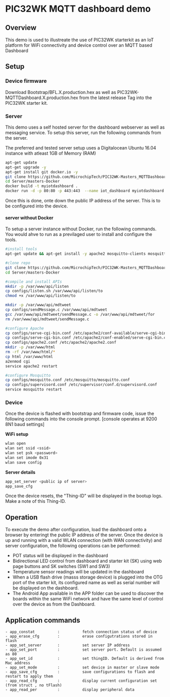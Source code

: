 # PIC32WK MQTT dashboard demo

## Overview

This demo is used to illustreate the use of PIC32WK starterkit as an IoT platform for WiFi connectivity and device control over an MQTT based Dashboard

## Setup

### Device firmware

Download Bootstrap/BFL.X.production.hex as well as PIC32WK-MQTTDashboard.X.production.hex from the latest release Tag into the PIC32WK starter kit.

### Server

This demo uses a self hosted server for the dashboard webserver as well as messaging service. To setup this server, run the following commands from the server.

The preferred and tested server setup uses a Digitalocean Ubuntu 16.04 instance with atleast 1GB of Memory (RAM)

```bash
apt-get update
apt-get upgrade -y
apt-get install git docker.io -y
git clone https://github.com/MicrochipTech/PIC32WK-Masters_MQTTDashboard.git
cd Server/masters-Docker
docker build -t myiotdashboard .
docker run -d -p 80:80 -p 443:443  --name iot_dashboard myiotdashboard
```

Once this is done, onte down the public IP address of the server. This is to be configured into the device.

#### server without Docker

To setup a server instance without Docker, run the following commands. You would ahve to run as a previlaged user to install and configure the tools.

```bash
#install tools
apt-get update && apt-get install -y apache2 mosquitto-clients mosquitto build-essential git 

#clone repo
git clone https://github.com/MicrochipTech/PIC32WK-Masters_MQTTDashboard.git
cd Server/masters-Docker

#compile and install APIs
mkdir -p /var/www/api/listen
cp configs/listen.sh /var/www/api/listen/to
chmod +x /var/www/api/listen/to

mkdir -p /var/www/api/mdtweet
cp configs/sendMessage.c /var/www/api/mdtweet
gcc /var/www/api/mdtweet/sendMessage.c -o /var/www/api/mdtweet/for
rm /var/www/api/mdtweet/sendMessage.c

#configure Apache
cp configs/serve-cgi-bin.conf /etc/apache2/conf-available/serve-cgi-bin.conf
cp configs/serve-cgi-bin.conf /etc/apache2/conf-enabled/serve-cgi-bin.conf
cp configs/apache2.conf /etc/apache2/apache2.conf
mkdir -p /var/www/html
rm -rf /var/www/html/*
cp html /var/www/html 
a2enmod cgi
service apache2 restart

#configure Mosquitto
cp configs/mosquitto.conf /etc/mosquitto/mosquitto.conf
cp configs/supervisord.conf /etc/supervisor/conf.d/supervisord.conf
service mosquitto restart
```

### Device

Once the device is flashed with bootstrap and firmware code, issue the following commands into the console prompt. [console operates at 9200 8N1 baud settings]

**WiFi setup**

```bash
wlan open
wlan set ssid <ssid>
wlan set psk <password>
wlan set imode 0x31
wlan save config
```

**Server details**

```bash
app_set_server <public ip of server>
app_save_cfg
```

Once the device resets, the "Thing-ID" will be displayed in the bootup logs. Make a note of this Thing-ID.

## Operation

To execute the demo after configuration, load the dashboard onto a browser by enteringt the public IP address of the server. Once the device is up and running with a valid WLAN connection (with WAN connectivity) and server configuration, the following operations can be performed:

- POT status will be displayed in the dashboard
- Bidirectional LED control from dashboard and starter kit (SK) using web page buttons and SK switches (SW1 and SW3)
- Temperature sensor readings will be updated in the dashboard
- When a USB flash drive (masss storage device) is plugged into the OTG port of the starter kit, its configured name as well as serial number will be displayed on the dashboard.
- The Android App available in the APP folder can be used to discover the boards within the same WiFi network and have the same level of control over the device as from the Dashboard.

## Application commands

```
- app_constat          :          fetch connection status of device
- app_erase_cfg        :          erase configutrations stored in flash
- app_set_server       :          set server IP address
- app_set_port         :          set server port. Default is assumed as 80
- app_set_id           :          set thingID. Default is derived from Mac address
- app_set_mode         :          set device in master or slave mode
- app_save_cfg         :          save configurations to flash and restart to apply them
- app_read_cfg         :          display current configuration set (from struct , no tFlash)
- app_read_per         :          display peripheral data
```
